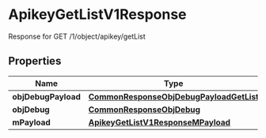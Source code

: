 

# ApikeyGetListV1Response

Response for GET /1/object/apikey/getList

## Properties

| Name | Type | Description | Notes |
|------------ | ------------- | ------------- | -------------|
|**objDebugPayload** | [**CommonResponseObjDebugPayloadGetList**](CommonResponseObjDebugPayloadGetList.md) |  |  |
|**objDebug** | [**CommonResponseObjDebug**](CommonResponseObjDebug.md) |  |  [optional] |
|**mPayload** | [**ApikeyGetListV1ResponseMPayload**](ApikeyGetListV1ResponseMPayload.md) |  |  |



